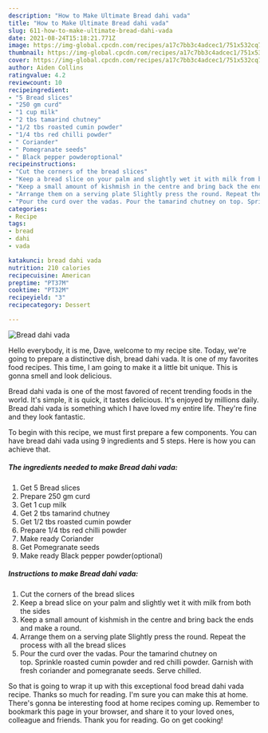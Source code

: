 ```yaml
---
description: "How to Make Ultimate Bread dahi vada"
title: "How to Make Ultimate Bread dahi vada"
slug: 611-how-to-make-ultimate-bread-dahi-vada
date: 2021-08-24T15:18:21.771Z
image: https://img-global.cpcdn.com/recipes/a17c7bb3c4adcec1/751x532cq70/bread-dahi-vada-recipe-main-photo.jpg
thumbnail: https://img-global.cpcdn.com/recipes/a17c7bb3c4adcec1/751x532cq70/bread-dahi-vada-recipe-main-photo.jpg
cover: https://img-global.cpcdn.com/recipes/a17c7bb3c4adcec1/751x532cq70/bread-dahi-vada-recipe-main-photo.jpg
author: Aiden Collins
ratingvalue: 4.2
reviewcount: 10
recipeingredient:
- "5 Bread slices"
- "250 gm curd"
- "1 cup milk"
- "2 tbs tamarind chutney"
- "1/2 tbs roasted cumin powder"
- "1/4 tbs red chilli powder"
- " Coriander"
- " Pomegranate seeds"
- " Black pepper powderoptional"
recipeinstructions:
- "Cut the corners of the bread slices"
- "Keep a bread slice on your palm and slightly wet it with milk from both the sides"
- "Keep a small amount of kishmish in the centre and bring back the ends and make a round."
- "Arrange them on a serving plate Slightly press the round. Repeat the process with all the bread slices"
- "Pour the curd over the vadas. Pour the tamarind chutney on top. Sprinkle roasted cumin powder and red chilli powder. Garnish with fresh coriander and pomegranate seeds. Serve chilled."
categories:
- Recipe
tags:
- bread
- dahi
- vada

katakunci: bread dahi vada 
nutrition: 210 calories
recipecuisine: American
preptime: "PT37M"
cooktime: "PT32M"
recipeyield: "3"
recipecategory: Dessert

---
```



![Bread dahi vada](https://img-global.cpcdn.com/recipes/a17c7bb3c4adcec1/751x532cq70/bread-dahi-vada-recipe-main-photo.jpg)

Hello everybody, it is me, Dave, welcome to my recipe site. Today, we're going to prepare a distinctive dish, bread dahi vada. It is one of my favorites food recipes. This time, I am going to make it a little bit unique. This is gonna smell and look delicious.



Bread dahi vada is one of the most favored of recent trending foods in the world. It's simple, it is quick, it tastes delicious. It's enjoyed by millions daily. Bread dahi vada is something which I have loved my entire life. They're fine and they look fantastic.


To begin with this recipe, we must first prepare a few components. You can have bread dahi vada using 9 ingredients and 5 steps. Here is how you can achieve that.

<!--inarticleads1-->

##### The ingredients needed to make Bread dahi vada:

1. Get 5 Bread slices
1. Prepare 250 gm curd
1. Get 1 cup milk
1. Get 2 tbs tamarind chutney
1. Get 1/2 tbs roasted cumin powder
1. Prepare 1/4 tbs red chilli powder
1. Make ready  Coriander
1. Get  Pomegranate seeds
1. Make ready  Black pepper powder(optional)




<!--inarticleads2-->

##### Instructions to make Bread dahi vada:

1. Cut the corners of the bread slices
1. Keep a bread slice on your palm and slightly wet it with milk from both the sides
1. Keep a small amount of kishmish in the centre and bring back the ends and make a round.
1. Arrange them on a serving plate Slightly press the round. Repeat the process with all the bread slices
1. Pour the curd over the vadas. Pour the tamarind chutney on top. Sprinkle roasted cumin powder and red chilli powder. Garnish with fresh coriander and pomegranate seeds. Serve chilled.




So that is going to wrap it up with this exceptional food bread dahi vada recipe. Thanks so much for reading. I'm sure you can make this at home. There's gonna be interesting food at home recipes coming up. Remember to bookmark this page in your browser, and share it to your loved ones, colleague and friends. Thank you for reading. Go on get cooking!
